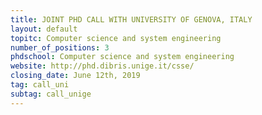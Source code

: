 ```yaml
---
title: JOINT PHD CALL WITH UNIVERSITY OF GENOVA, ITALY
layout: default
topitc: Computer science and system engineering 
number_of_positions: 3
phdschool: Computer science and system engineering 
website: http://phd.dibris.unige.it/csse/
closing_date: June 12th, 2019
tag: call_uni
subtag: call_unige
---
```

